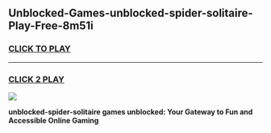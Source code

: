 
## Unblocked-Games-unblocked-spider-solitaire-Play-Free-8m51i
<h3>
<a href="https://premium76.site?title=unblocked-spider-solitaire&ref=20M">CLICK TO PLAY</a></h3>
<hr>

<h3>
<a href="https://premium76.site?title=unblocked-spider-solitaire&ref=20M">CLICK 2 PLAY</a>
  
</h3>

<a href="https://premium76.site?title=unblocked-spider-solitaire&ref=19M"><img src="https://clearcache.store/games.png"></a>


**unblocked-spider-solitaire games unblocked: Your Gateway to Fun and Accessible Online Gaming**
